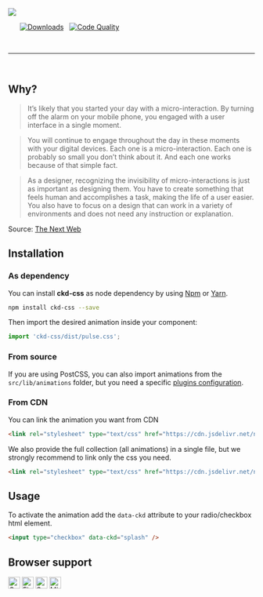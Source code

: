 <img src="https://i.ibb.co/Ld6Q4pM/ckd.png">

&nbsp;&nbsp;&nbsp;&nbsp;&nbsp;&nbsp;[![Downloads](https://img.shields.io/npm/dt/ckd-css.svg?style=for-the-badge&colorA=CD4A4A&colorB=B03737)](https://npmcharts.com/compare/ckd-css?minimal=true)
&nbsp;
[![Code Quality](https://img.shields.io/badge/code%20quality-A-43DC6E.svg?style=for-the-badge&colorA=000000&colorB=2CBD55)](https://www.codacy.com/app/astorino-design/ckdcss?utm_source=github.com&amp;utm_medium=referral&amp;utm_content=equinusocio/ckdcss&amp;utm_campaign=Badge_Grade)

<br>

---

<br>

## Why?

> It’s likely that you started your day with a micro-interaction. By turning off the alarm on your mobile phone, you engaged with a user interface in a single moment.

> You will continue to engage throughout the day in these moments with your digital devices. Each one is a micro-interaction. Each one is probably so small you don’t think about it. And each one works because of that simple fact.

> As a designer, recognizing the invisibility of micro-interactions is just as important as designing them. You have to create something that feels human and accomplishes a task, making the life of a user easier. You also have to focus on a design that can work in a variety of environments and does not need any instruction or explanation.

Source: [The Next Web](http://thenextweb.com/dd/2015/08/17/why-micro-interactions-are-the-secret-to-great-design/)

## Installation

### As dependency

You can install **ckd-css** as node dependency by using [Npm](https://www.npmjs.com/package/ckd-css) or [Yarn](https://yarnpkg.com/).

```bash
npm install ckd-css --save
```

Then import the desired animation inside your component:

```js
import 'ckd-css/dist/pulse.css';
```

### From source

If you are using PostCSS, you can also import animations from the `src/lib/animations` folder, but you need a specific [plugins configuration](https://github.com/equinusocio/ckdcss/blob/develop/config/postcss.config.js).

### From CDN

You can link the animation you want from CDN

```html
<link rel="stylesheet" type="text/css" href="https://cdn.jsdelivr.net/npm/ckd-css/dist/pulse.css">
```

We also provide the full collection (all animations) in a single file, but we strongly recommend to link only the css you need.

```html
<link rel="stylesheet" type="text/css" href="https://cdn.jsdelivr.net/npm/ckd-css/dist/ckd.css">
```

## Usage

To activate the animation add the `data-ckd` attribute to your radio/checkbox html element.

```html
<input type="checkbox" data-ckd="splash" />
```

## Browser support

<img width="24px" alt="Google Chrome" src="https://cdn.rawgit.com/alrra/browser-logos/2109c114/src/chrome/chrome_48x48.png">&nbsp;<img width="24px" alt="Firefox" src="https://cdn.rawgit.com/alrra/browser-logos/2109c114/src/firefox/firefox_48x48.png">&nbsp;<img width="24px" alt="Safari" src="https://cdn.rawgit.com/alrra/browser-logos/2109c114/src/safari/safari_48x48.png" title="💩">&nbsp;<img width="24px" alt="Microsoft Edge" src="https://cdn.rawgit.com/alrra/browser-logos/2109c114/src/edge/edge_48x48.png" title="💩">
